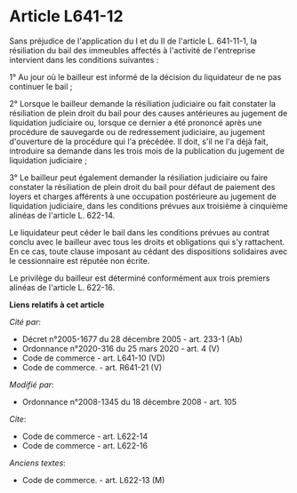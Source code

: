 # Article L641-12

Sans préjudice de l'application du I et du II de l'article L. 641-11-1, la résiliation du bail des immeubles affectés à
l'activité de l'entreprise intervient dans les conditions suivantes : 

1° Au jour où le bailleur est informé de la décision du liquidateur de ne pas continuer le bail ; 

2° Lorsque le bailleur demande la résiliation judiciaire ou fait constater la résiliation de plein droit du bail pour des
causes antérieures au jugement de liquidation judiciaire ou, lorsque ce dernier a été prononcé après une procédure de
sauvegarde ou de redressement judiciaire, au jugement d'ouverture de la procédure qui l'a précédée. Il doit, s'il ne l'a déjà
fait, introduire sa demande dans les trois mois de la publication du jugement de liquidation judiciaire ; 

3° Le bailleur peut également demander la résiliation judiciaire ou faire constater la résiliation de plein droit du bail
pour défaut de paiement des loyers et charges afférents à une occupation postérieure au jugement de liquidation judiciaire,
dans les conditions prévues aux troisième à cinquième alinéas de l'article L. 622-14. 

Le liquidateur peut céder le bail dans les conditions prévues au contrat conclu avec le bailleur avec tous les droits et
obligations qui s'y rattachent. En ce cas, toute clause imposant au cédant des dispositions solidaires avec le cessionnaire
est réputée non écrite. 

Le privilège du bailleur est déterminé conformément aux trois premiers alinéas de l'article L. 622-16.

**Liens relatifs à cet article**

_Cité par_:

  - Décret n°2005-1677 du 28 décembre 2005 - art. 233-1 (Ab)
  - Ordonnance n°2020-316 du 25 mars 2020 - art. 4 (V)
  - Code de commerce - art. L641-10 (VD)
  - Code de commerce. - art. R641-21 (V)

_Modifié par_:

  - Ordonnance n°2008-1345 du 18 décembre 2008 - art. 105

_Cite_:

  - Code de commerce - art. L622-14
  - Code de commerce - art. L622-16

_Anciens textes_:

  - Code de commerce. - art. L622-13 (M)
